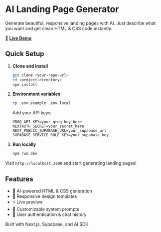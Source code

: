 # AI Landing Page Generator

Generate beautiful, responsive landing pages with AI. Just describe what you want and get clean HTML & CSS code instantly.

🚀 **[Live Demo](https://ai-landing-page-generator-gamma.vercel.app/)**

## Quick Setup

1. **Clone and install**
   ```bash
   git clone <your-repo-url>
   cd <project-directory>
   npm install
   ```

2. **Environment variables**
   ```bash
   cp .env.example .env.local
   ```
   
   Add your API keys:
   ```
   GROQ_API_KEY=your_groq_key_here
   NEXTAUTH_SECRET=your_secret_here
   NEXT_PUBLIC_SUPABASE_URL=your_supabase_url
   SUPABASE_SERVICE_ROLE_KEY=your_supabase_key
   ```

3. **Run locally**
   ```bash
   npm run dev
   ```

Visit `http://localhost:3000` and start generating landing pages!

## Features

- 🎨 AI-powered HTML & CSS generation
- 📱 Responsive design templates
- ⚡ Live preview
- 🔧 Customizable system prompts
- 💾 User authentication & chat history

Built with Next.js, Supabase, and AI SDK.
